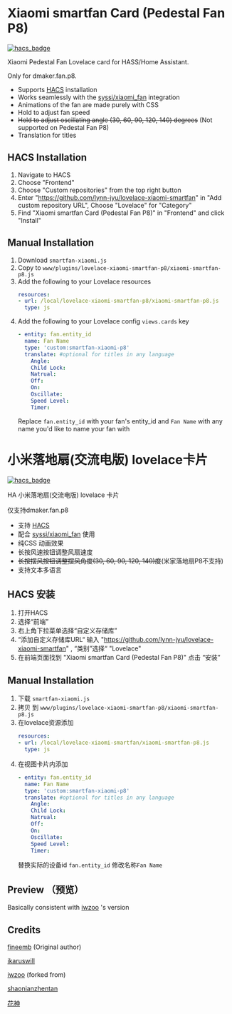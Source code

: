 # Xiaomi smartfan Card (Pedestal Fan P8)
[![hacs_badge](https://img.shields.io/badge/HACS-Default-orange.svg)](https://github.com/custom-components/hacs)

Xiaomi Pedestal Fan Lovelace card for HASS/Home Assistant.

Only for dmaker.fan.p8.

+  Supports [HACS](https://github.com/custom-components/hacs) installation
+  Works seamlessly with the [syssi/xiaomi_fan](https://github.com/syssi/xiaomi_fan) integration
+  Animations of the fan are made purely with CSS
+  Hold to adjust fan speed 
+  <del>Hold to adjust oscillating angle (30, 60, 90, 120, 140) degrees</del> (Not supported on Pedestal Fan P8)
+  Translation for titles

## HACS Installation
1. Navigate to HACS 
1. Choose "Frontend"
1. Choose "Custom repositories" from the top right button
1. Enter "https://github.com/lynn-jyu/lovelace-xiaomi-smartfan" in "Add custom repository URL", Choose "Lovelace" for "Category"
1. Find "Xiaomi smartfan Card (Pedestal Fan P8)"  in "Frontend" and click "Install"


## Manual Installation
1. Download `smartfan-xiaomi.js`
1. Copy to `www/plugins/lovelace-xiaomi-smartfan-p8/xiaomi-smartfan-p8.js`
1. Add the following to your Lovelace resources
    ``` yaml
    resources:
    - url: /local/lovelace-xiaomi-smartfan-p8/xiaomi-smartfan-p8.js
      type: js
    ```
1. Add the following to your Lovelace config `views.cards` key
    ```yaml
    - entity: fan.entity_id
      name: Fan Name
      type: 'custom:smartfan-xiaomi-p8'
      translate: #optional for titles in any language
        Angle: 
        Child Lock:
        Natrual:
        Off:
        On:
        Oscillate:
        Speed Level:
        Timer:
    ```
    Replace `fan.entity_id` with your fan's entity_id and `Fan Name` with any name you'd like to name your fan with
    
    

# 小米落地扇(交流电版) lovelace卡片
[![hacs_badge](https://img.shields.io/badge/HACS-Default-orange.svg)](https://github.com/custom-components/hacs)

HA 小米落地扇(交流电版) lovelace 卡片

仅支持dmaker.fan.p8

+  支持 [HACS](https://github.com/custom-components/hacs) 
+  配合 [syssi/xiaomi_fan](https://github.com/syssi/xiaomi_fan) 使用
+  纯CSS 动画效果
+  长按风速按钮调整风扇速度
+  <del>长按摆风按钮调整摆风角度(30, 60, 90, 120, 140)度</del>(米家落地扇P8不支持)
+  支持文本多语言

## HACS 安装
1. 打开HACS 
1. 选择“前端”
1. 右上角下拉菜单选择“自定义存储库”
1. “添加自定义存储库URL“ 输入 "https://github.com/lynn-jyu/lovelace-xiaomi-smartfan" , “类别”选择“ "Lovelace" 
1. 在前端页面找到 "Xiaomi smartfan Card (Pedestal Fan P8)"  点击 “安装”

## Manual Installation
1. 下载 `smartfan-xiaomi.js`
1. 拷贝 到 `www/plugins/lovelace-xiaomi-smartfan-p8/xiaomi-smartfan-p8.js`
1. 在lovelace资源添加
    ``` yaml
    resources:
    - url: /local/lovelace-xiaomi-smartfan/xiaomi-smartfan-p8.js
      type: js
    ```
1. 在视图卡片内添加
    ```yaml
    - entity: fan.entity_id
      name: Fan Name
      type: 'custom:smartfan-xiaomi-p8'
      translate: #optional for titles in any language
        Angle: 
        Child Lock:
        Natrual:
        Off:
        On:
        Oscillate:
        Speed Level:
        Timer:
    ```
    替换实际的设备id `fan.entity_id`  修改名称`Fan Name`  


## Preview （预览）

Basically consistent with [iwzoo](https://github.com/iwzoo/) 's version
    
## Credits
[fineemb](https://github.com/fineemb) (Original author)

[ikaruswill](https://github.com/ikaruswill/) 

[iwzoo](https://github.com/iwzoo/) (forked from)

[shaonianzhentan](https://github.com/shaonianzhentan/)

[花神](https://github.com/yaming116)

